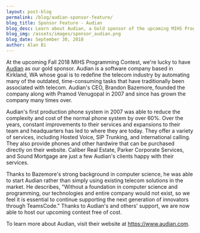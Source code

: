 ```yaml
---
layout: post-blog
permalink: /blog/audian-sponsor-feature/
blog_title: Sponsor Feature - Audian
blog_desc: Learn about Audian, a Gold sponsor of the upcoming MIHS Programming Contest. 
blog_img: /assets/images/sponsor_audian.png
blog_date: September 30, 2018
author: Alan Bi
---
```


At the upcoming Fall 2018 MIHS Programming Contest, we're lucky to have <a class="a" href="https://www.audian.com">Audian</a> as our gold sponsor. Audian is a software company based in Kirkland, WA whose goal is to redefine the telecom industry by automating many of the outdated, time-consuming tasks that have traditionally been associated with telecom. Audian's CEO, Brandon Bazemore, founded the company along with Pramod Venugopal in 2007 and since has grown the company many times over. 

Audian's first production phone system in 2007 was able to reduce the complexity and cost of the normal phone system by over 60%. Over the years, constant improvements to their services and expansions to their team and headquarters has led to where they are today. They offer a variety of services, including Hosted Voice, SIP Trunking, and international calling. They also provide phones and other hardwire that can be purchased directly on their website. Caliber Real Estate, Parker Corporate Services, and Sound Mortgage are just a few Audian's clients happy with their services. 


Thanks to Bazemore's strong background in computer science, he was able to start Audian rather than simply using existing telecom solutions in the market. He describes, "Without a foundation in computer science and programming, our technologies and entire company would not exist, so we feel it is essential to continue supporting the next generation of innovators through TeamsCode." Thanks to Audian's and others' support, we are now able to host our upcoming contest free of cost. 

To learn more about Audian, visit their website at <a class="a" href="https://www.audian.com">https://www.audian.com</a>.

